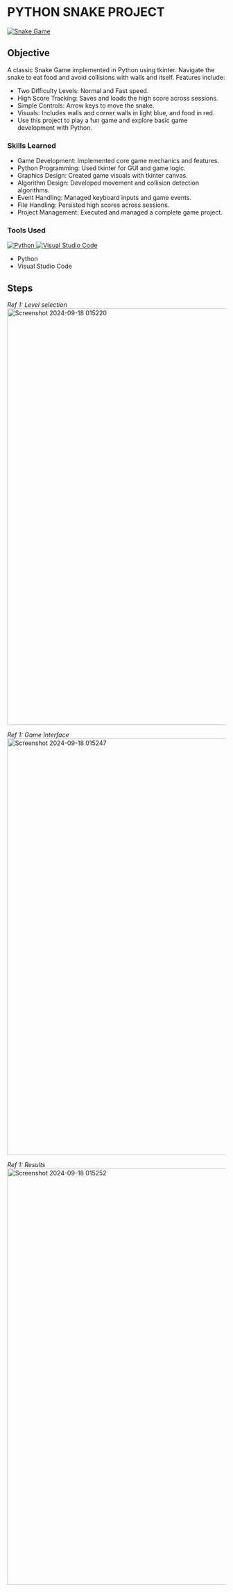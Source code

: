 # PYTHON SNAKE PROJECT
<a href="https://github.com/Saif-Jillani/Python-Snake-Project" target="_blank" rel="noopener noreferrer">
  <img src="https://img.shields.io/badge/Snake_Game-Python-yellowgreen?style=for-the-badge&logo=python&logoColor=white" alt="Snake Game" />
</a>

## Objective
A classic Snake Game implemented in Python using tkinter. Navigate the snake to eat food and avoid collisions with walls and itself. Features include:
- Two Difficulty Levels: Normal and Fast speed.
- High Score Tracking: Saves and loads the high score across sessions.
- Simple Controls: Arrow keys to move the snake.
- Visuals: Includes walls and corner walls in light blue, and food in red.
- Use this project to play a fun game and explore basic game development with Python.


### Skills Learned

- Game Development: Implemented core game mechanics and features.
- Python Programming: Used tkinter for GUI and game logic.
- Graphics Design: Created game visuals with tkinter canvas.
- Algorithm Design: Developed movement and collision detection algorithms.
- Event Handling: Managed keyboard inputs and game events.
- File Handling: Persisted high scores across sessions.
- Project Management: Executed and managed a complete game project.

### Tools Used
<!-- Python Badge -->
<a href="https://www.python.org/" target="_blank" rel="noopener noreferrer">
  <img src="https://img.shields.io/badge/Python-Programming_Language-blue?style=for-the-badge&logo=python&logoColor=white" alt="Python" />
</a>

<!-- Visual Studio Code Badge -->
<a href="https://code.visualstudio.com/" target="_blank" rel="noopener noreferrer">
  <img src="https://img.shields.io/badge/Visual_Studio_Code-Editor-blueviolet?style=for-the-badge&logo=visual-studio-code&logoColor=white" alt="Visual Studio Code" />
</a>

- Python
- Visual Studio Code

## Steps

*Ref 1: Level selection*
<img width="960" alt="Screenshot 2024-09-18 015220" src="https://github.com/user-attachments/assets/1786223f-e989-4ebd-b239-1ca897d447a2">

*Ref 1: Game Interface*
<img width="960" alt="Screenshot 2024-09-18 015247" src="https://github.com/user-attachments/assets/591780b0-dd1a-499f-aa9b-5e70f479cb5e">

*Ref 1: Results*
<img width="960" alt="Screenshot 2024-09-18 015252" src="https://github.com/user-attachments/assets/e458bb6c-c6bb-4b5c-b9fe-4fe0b3634adb">
